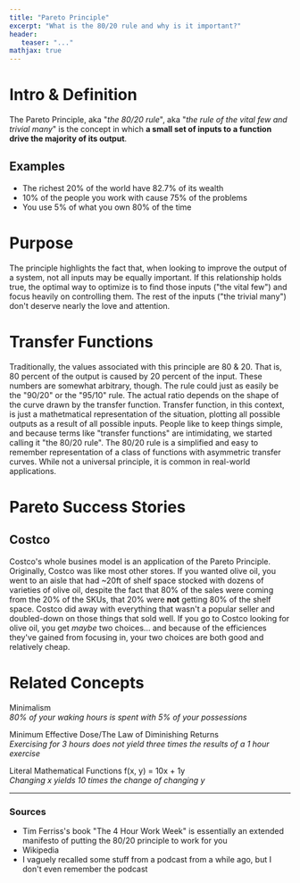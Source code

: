 ```yaml
---
title: "Pareto Principle"
excerpt: "What is the 80/20 rule and why is it important?"
header:
   teaser: "..."
mathjax: true
---
```


# Intro & Definition

The Pareto Principle, aka "*the 80/20 rule*", aka "*the rule of the vital few and trivial many*" is the concept in which **a small set of inputs to a function drive the majority of its output**. 

## Examples

- The richest 20% of the world have 82.7% of its wealth
- 10% of the people you work with cause 75% of the problems
- You use 5% of what you own 80% of the time

# Purpose

The principle highlights the fact that, when looking to improve the output of a system, not all inputs may be equally important. If this relationship holds true, the optimal way to optimize is to find those inputs ("the vital few") and focus heavily on controlling them. The rest of the inputs ("the trivial many") don't deserve nearly the love and attention.

# Transfer Functions

Traditionally, the values associated with this principle are 80 & 20. That is, 80 percent of the output is caused by 20 percent of the input. These numbers are somewhat arbitrary, though. The rule could just as easily be the "90/20" or the "95/10" rule. The actual ratio depends on the shape of the curve drawn by the transfer function. Transfer function, in this context, is just a mathetmatical representation of the situation, plotting all possible outputs as a result of all possible inputs. People like to keep things simple, and because terms like "transfer functions" are intimidating, we started calling it "the 80/20 rule". The 80/20 rule is a simplified and easy to remember representation of a class of functions with asymmetric transfer curves. While not a universal principle, it is common in real-world applications.

# Pareto Success Stories

## Costco
Costco's whole busines model is an application of the Pareto Principle. Originally, Costco was like most other stores. If you wanted olive oil, you went to an aisle that had ~20ft of shelf space stocked with dozens of varieties of olive oil, despite the fact that 80% of the sales were coming from the 20% of the SKUs, that 20% were **not** getting 80% of the shelf space. Costco did away with everything that wasn't a popular seller and doubled-down on those things that sold well. If you go to Costco looking for olive oil, you get *maybe* two choices... and because of the efficiences they've gained from focusing in, your two choices are both good and relatively cheap.

# Related Concepts

Minimalism  
*80% of your waking hours is spent with 5% of your possessions*

Minimum Effective Dose/The Law of Diminishing Returns  
*Exercising for 3 hours does not yield three times the results of a 1 hour exercise* 

Literal Mathematical Functions
f(x, y) = 10x + 1y  
*Changing x yields 10 times the change of changing y*

---

### Sources

- Tim Ferriss's book "The 4 Hour Work Week" is essentially an extended manifesto of putting the 80/20 principle to work for you
- Wikipedia
- I vaguely recalled some stuff from a podcast from a while ago, but I don't even remember the podcast